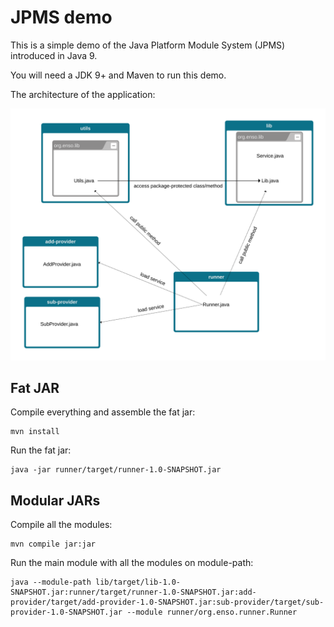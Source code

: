 # JPMS demo
This is a simple demo of the Java Platform Module System (JPMS) introduced in Java 9.

You will need a JDK 9+ and Maven to run this demo.

The architecture of the application:

![Architecture](./simple-fat-jar-app.svg)

## Fat JAR
Compile everything and assemble the fat jar:
```shell
mvn install
```

Run the fat jar:
```shell
java -jar runner/target/runner-1.0-SNAPSHOT.jar
```

## Modular JARs
Compile all the modules:
```shell
mvn compile jar:jar
```

Run the main module with all the modules on module-path:
```shell
java --module-path lib/target/lib-1.0-SNAPSHOT.jar:runner/target/runner-1.0-SNAPSHOT.jar:add-provider/target/add-provider-1.0-SNAPSHOT.jar:sub-provider/target/sub-provider-1.0-SNAPSHOT.jar --module runner/org.enso.runner.Runner
```

